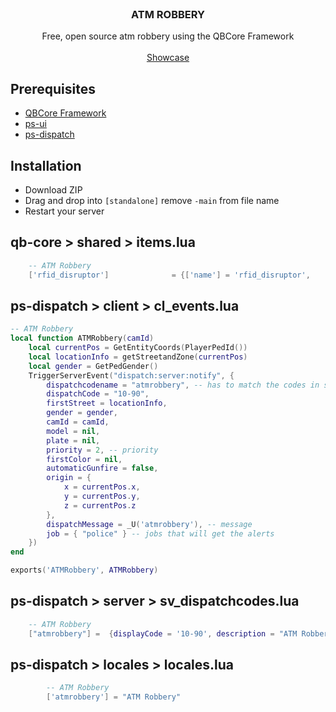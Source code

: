 <br />
  <h3 align="center">ATM ROBBERY</h3>

  <p align="center">
    Free, open source atm robbery using the QBCore Framework
    <br />
    <br />
    <a href="https://youtu.be/wE1ox_tb4wU">Showcase</a>
  </p>
</p>

## Prerequisites

* [QBCore Framework](https://github.com/qbcore-framework)
* [ps-ui](https://github.com/Project-Sloth/ps-ui)
* [ps-dispatch](https://github.com/Project-Sloth/ps-dispatch)

## Installation

* Download ZIP
* Drag and drop into `[standalone]` remove `-main` from file name
* Restart your server

## qb-core > shared > items.lua
```lua
	-- ATM Robbery
	['rfid_disruptor']              = {['name'] = 'rfid_disruptor',               ['label'] = 'RFID Disruptor',        ['weight'] = 1000,         ['type'] = 'item',      ['image'] = 'rfid_disruptor.png',      ['unique'] = false,      ['useable'] = true,     ['shouldClose'] = false,   ['combinable'] = nil,   ['description'] = ' A Disruptor used for ATM firewalls'},
```

## ps-dispatch > client > cl_events.lua
```lua
-- ATM Robbery
local function ATMRobbery(camId)
    local currentPos = GetEntityCoords(PlayerPedId())
    local locationInfo = getStreetandZone(currentPos)
    local gender = GetPedGender()
    TriggerServerEvent("dispatch:server:notify", {
        dispatchcodename = "atmrobbery", -- has to match the codes in sv_dispatchcodes.lua so that it generates the right blip
        dispatchCode = "10-90",
        firstStreet = locationInfo,
        gender = gender,
        camId = camId,
        model = nil,
        plate = nil,
        priority = 2, -- priority
        firstColor = nil,
        automaticGunfire = false,
        origin = {
            x = currentPos.x,
            y = currentPos.y,
            z = currentPos.z
        },
        dispatchMessage = _U('atmrobbery'), -- message
        job = { "police" } -- jobs that will get the alerts
    })
end

exports('ATMRobbery', ATMRobbery)
```

## ps-dispatch > server > sv_dispatchcodes.lua
```lua
	-- ATM Robbery
	["atmrobbery"] =  {displayCode = '10-90', description = "ATM Robbery In Progress", radius = 0, recipientList = {'police'}, blipSprite = 500, blipColour = 1, blipScale = 1.5, blipLength = 2, sound = "Lose_1st", sound2 = "GTAO_FM_Events_Soundset", offset = "false", blipflash = "false"},
```

## ps-dispatch > locales > locales.lua
```lua
        -- ATM Robbery
        ['atmrobbery'] = "ATM Robbery"
```
